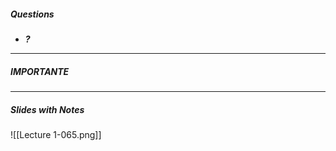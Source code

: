 ##### Questions
- ***?***

---
##### IMPORTANTE


---
##### Slides with Notes
![[Lecture 1-065.png]]